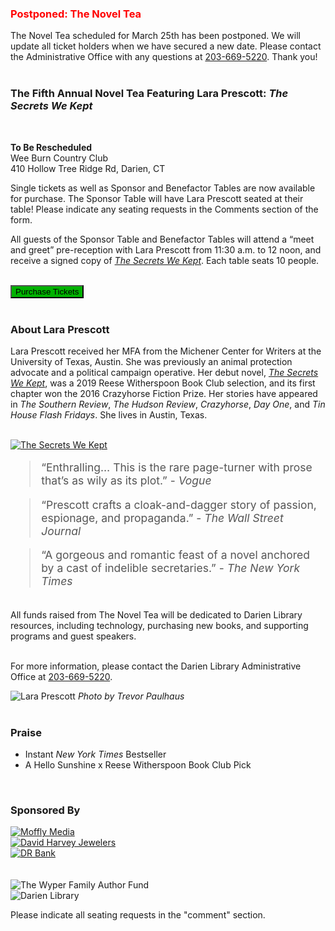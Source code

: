 <h3 style="color:red;">Postponed: The Novel Tea</h3>

The Novel Tea scheduled for March 25th has been postponed. We will update all ticket holders when we have secured a new date. Please contact the Administrative Office with any questions at [203-669-5220](tel:2036695220 "Call the Administrative Office"). Thank you!
<br />
<br />

<div class="row margin-bottom">
<div class="col-md-8">
<div class="row">
<div class="col-md-12">

### The Fifth Annual Novel Tea Featuring Lara Prescott: _The Secrets We Kept_

<br />

**To Be Rescheduled**<br />
Wee Burn Country Club<br />
410 Hollow Tree Ridge Rd, Darien, CT

Single tickets as well as Sponsor and Benefactor Tables are now available for purchase. The Sponsor Table will have Lara Prescott seated at their table! Please indicate any seating requests in the Comments section of the form.

All guests of the Sponsor Table and Benefactor Tables will attend a “meet and greet” pre-reception with Lara Prescott from 11:30 a.m. to 12 noon, and receive a signed copy of _[The Secrets We Kept](https://dar.to/2sAXpVv "The Secrets We Kept")_. Each table seats 10 people.
<br />
<br />

<a href="#Purchase"><button class="btn-u btn-u-lg" style="background-color:#01B201" type="button">Purchase Tickets</button></a>
<br />
<br />

### About Lara Prescott
Lara Prescott received her MFA from the Michener Center for Writers at the University of Texas, Austin. She was previously an animal protection advocate and a political campaign operative. Her debut novel, _[The Secrets We Kept](https://dar.to/2sAXpVv "The Secrets We Kept")_, was a 2019 Reese Witherspoon Book Club selection, and its first chapter won the 2016 Crazyhorse Fiction Prize. Her stories have appeared in _The Southern Review_, _The Hudson Review_, _Crazyhorse_, _Day One_, and _Tin House Flash Fridays_.  She lives in Austin, Texas.

<br />
</div>
</div>
<div class="row">
<div class="col-md-3">
<a href="https://dar.to/2sAXpVv"><img class="img-responsive center-block" src="/uploads/departments/readers_advisory/the_secrets_we_kept_cover.jpg" alt="The Secrets We Kept" /></a>
<br />
</div> 
<div class="col-md-9">

<blockquote style="font-size:1.25em; color:#555;">“Enthralling… This is the rare page-turner with prose that’s as wily as its plot.” - <em>Vogue</em></blockquote>  

<blockquote style="font-size:1.25em; color:#555;">“Prescott crafts a cloak-and-dagger story of passion, espionage, and propaganda.” - <em>The Wall Street Journal</em></blockquote>

<blockquote style="font-size:1.25em; color:#555;">“A gorgeous and romantic feast of a novel anchored by a cast of indelible secretaries.” - <em>The New York Times</em></blockquote>

<br />

</div>
</div>
<div class="row">
<div class="col-md-12">
All funds raised from The Novel Tea will be dedicated to Darien Library resources, including technology, purchasing new books, and supporting programs and guest speakers.
<br />
<br />

For more information, please contact the Darien Library Administrative Office at [203-669-5220](tel:2036695220 "Call us").
</div>
</div>
</div>

<div class="col-md-4">

<img class="img-responsive center-block" src="/uploads/departments/readers_advisory/lara_prescott_credit_to_trevor_paulhus.jpg" alt="Lara Prescott" />
<em>Photo by Trevor Paulhaus</em>
<br />
<br />

### Praise

* Instant <em>New York Times</em> Bestseller
* A Hello Sunshine x Reese Witherspoon Book Club Pick

<br />

### Sponsored By

<div class="row">
<div class="col-md-6">
<a href="http://www.newcanaandarienmag.com/"><img class="img-responsive center-block" src="/uploads/departments/mallory/play/moffly_logo.jpg" alt="Moffly Media" /></a>
<br />
<a href="https://dar.to/2Q0FKMI"><img class="img-responsive center-block" src="/uploads/darien_community/david_harvey_jewelers.jpg" alt="David Harvey Jewelers" /></a>
<br />

</div>
<div class="col-md-6">
<a href="https://dar.to/31046NI"><img class="img-responsive center-block" src="/uploads/logos/dr_bank_300.jpg" alt="DR Bank" /></a>
<br />
<br />
<br />
<img class="img-responsive center-block" src="/uploads/logos/the_wyper_family_author_fund.jpg" alt="The Wyper Family Author Fund" />
<br />

</div>
<div class="row">
<div class="col-md-5 col-md-offset-3">
	<img class="img-responsive center-block" src="/uploads/logos/darien_library_logo_300px.png" alt="Darien Library" />
<br />
</div>
</div>
</div> 

</div>
</div>
<a name="Purchase" color="#fff"></a>

Please indicate all seating requests in the "comment" section.

<div id="bbox-root"></div>

<script type="text/javascript">

       window.bboxInit = function () {

           bbox.showForm('5c7ce23a-9d3e-4128-b156-492373a0b843');

       };

       (function () {

           var e = document.createElement('script'); e.async = true;

           e.src = 'https://bbox.blackbaudhosting.com/webforms/bbox-min.js';

           document.getElementsByTagName('head')[0].appendChild(e);

       } ());

</script>


</div>

</div>